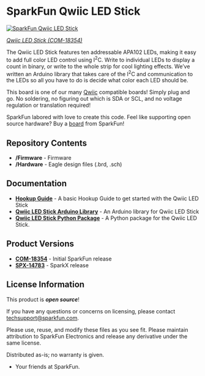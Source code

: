 SparkFun Qwiic LED Stick
========================================

[![SparkFun Qwiic LED Stick](https://cdn.sparkfun.com/assets/learn_tutorials/1/8/2/4/Qwiic_LED_Stick_Thumbnail.gif)](https://www.sparkfun.com/products/18354)

[*Qwiic LED Stick (COM-18354)*](https://www.sparkfun.com/products/18354)

The Qwiic LED Stick features ten addressable APA102 LEDs, making it easy to add full color LED control using I<sup>2</sup>C. Write to individual LEDs to display a count in binary, or write to the whole strip for cool lighting effects. We’ve written an Arduino library that takes care of the I<sup>2</sup>C and communication to the LEDs so all you have to do is decide what color each LED should be.

This board is one of our many [Qwiic](https://www.sparkfun.com/qwiic) compatible boards! Simply plug and go. No soldering, no figuring out which is SDA or SCL, and no voltage regulation or translation required!

SparkFun labored with love to create this code. Feel like supporting open source hardware? 
Buy a [board](https://www.sparkfun.com/products/18354) from SparkFun!

Repository Contents
-------------------

* **/Firmware** - Firmware
* **/Hardware** - Eagle design files (.brd, .sch)

Documentation
--------------
* **[Hookup Guide](https://learn.sparkfun.com/tutorials/qwiic-led-stick---apa102c-hookup-guide)** - A basic Hookup Guide to get started with the Qwiic LED Stick
* **[Qwiic LED Stick Arduino Library](https://github.com/sparkfun/SparkFun_Qwiic_LED_Stick_Arduino_Library)** - An Arduino library for Qwiic LED Stick
* **[Qwiic LED Stick Python Package]()** - A Python package for the Qwiic LED Stick.

Product Versions
----------------

* **[COM-18354](https://www.sparkfun.com/products/18354)** - Initial SparkFun release
* **[SPX-14783](https://www.sparkfun.com/products/14783)** - SparkX release

License Information
-------------------

This product is _**open source**_! 

If you have any questions or concerns on licensing, please contact techsupport@sparkfun.com.

Please use, reuse, and modify these files as you see fit. Please maintain attribution to SparkFun Electronics and release any derivative under the same license.

Distributed as-is; no warranty is given.

- Your friends at SparkFun.
